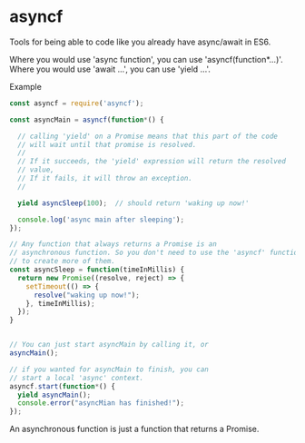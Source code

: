 # asyncf

Tools for being able to code like you already have async/await in ES6.

Where you would use 'async function', you can use 'asyncf(function*...)'.
Where you would use 'await ...', you can use 'yield ...'.

Example

```javascript
const asyncf = require('asyncf');

const asyncMain = asyncf(function*() {

  // calling 'yield' on a Promise means that this part of the code
  // will wait until that promise is resolved.
  //
  // If it succeeds, the 'yield' expression will return the resolved
  // value,
  // If it fails, it will throw an exception.
  //

  yield asyncSleep(100);  // should return 'waking up now!'

  console.log('async main after sleeping');
});

// Any function that always returns a Promise is an
// asynchronous function. So you don't need to use the 'asyncf' function
// to create more of them.
const asyncSleep = function(timeInMillis) {
  return new Promise((resolve, reject) => {
    setTimeout(() => {
      resolve("waking up now!");
    }, timeInMillis);
  });
}


// You can just start asyncMain by calling it, or
asyncMain();

// if you wanted for asyncMain to finish, you can
// start a local 'async' context.
asyncf.start(function*() {
  yield asyncMain();
  console.error("asyncMian has finished!");
});
```

An asynchronous function is just a function that returns a Promise.

